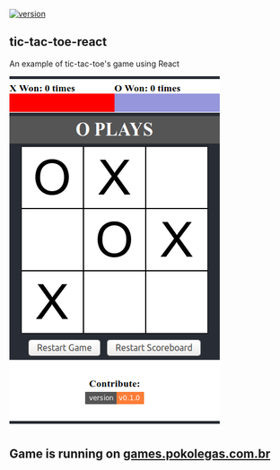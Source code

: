 [![version](https://img.shields.io/github/package-json/v/ricardodorosario/tic-tac-toe-react?style=flat-square)](https://github.com/ricardodorosario/tic-tac-toe-react)

## tic-tac-toe-react

An example of tic-tac-toe's game using React

![Image Tic-tac-toe Screen](https://github.com/ricardodorosario/tic-tac-toe-react/blob/master/images/tic-tac-toe-react-screen.png)

## Game is running on [games.pokolegas.com.br](https://games.pokolegas.com.br/tic-tac-toe/)
